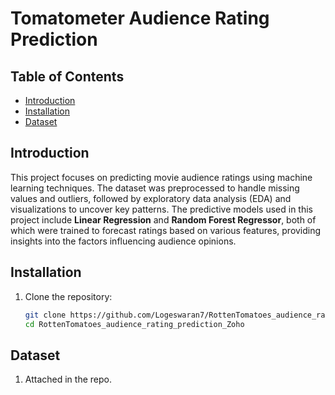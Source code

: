 # Tomatometer Audience Rating Prediction

## Table of Contents

- [Introduction](#introduction)
- [Installation](#installation)
- [Dataset](#dataset)

## Introduction

This project focuses on predicting movie audience ratings using machine learning techniques. The dataset was preprocessed to handle missing values and outliers, followed by exploratory data analysis (EDA) and visualizations to uncover key patterns. The predictive models used in this project include **Linear Regression** and **Random Forest Regressor**, both of which were trained to forecast ratings based on various features, providing insights into the factors influencing audience opinions.

## Installation

1. Clone the repository:

    ```bash
    git clone https://github.com/Logeswaran7/RottenTomatoes_audience_rating_prediction_Zoho.git
    cd RottenTomatoes_audience_rating_prediction_Zoho
    ```

## Dataset

1. Attached in the repo.
